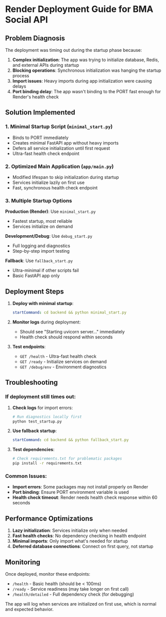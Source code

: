 # Render Deployment Guide for BMA Social API

## Problem Diagnosis

The deployment was timing out during the startup phase because:

1. **Complex initialization**: The app was trying to initialize database, Redis, and external APIs during startup
2. **Blocking operations**: Synchronous initialization was hanging the startup process
3. **Import issues**: Heavy imports during app initialization were causing delays
4. **Port binding delay**: The app wasn't binding to the PORT fast enough for Render's health check

## Solution Implemented

### 1. Minimal Startup Script (`minimal_start.py`)
- Binds to PORT immediately
- Creates minimal FastAPI app without heavy imports
- Defers all service initialization until first request
- Ultra-fast health check endpoint

### 2. Optimized Main Application (`app/main.py`)
- Modified lifespan to skip initialization during startup
- Services initialize lazily on first use
- Fast, synchronous health check endpoint

### 3. Multiple Startup Options

**Production (Render)**: Use `minimal_start.py`
- Fastest startup, most reliable
- Services initialize on demand

**Development/Debug**: Use `debug_start.py`  
- Full logging and diagnostics
- Step-by-step import testing

**Fallback**: Use `fallback_start.py`
- Ultra-minimal if other scripts fail
- Basic FastAPI app only

## Deployment Steps

1. **Deploy with minimal startup**:
   ```yaml
   startCommand: cd backend && python minimal_start.py
   ```

2. **Monitor logs** during deployment:
   - Should see "Starting uvicorn server..." immediately
   - Health check should respond within seconds

3. **Test endpoints**:
   - `GET /health` - Ultra-fast health check
   - `GET /ready` - Initialize services on demand
   - `GET /debug/env` - Environment diagnostics

## Troubleshooting

### If deployment still times out:

1. **Check logs** for import errors:
   ```bash
   # Run diagnostics locally first
   python test_startup.py
   ```

2. **Use fallback startup**:
   ```yaml
   startCommand: cd backend && python fallback_start.py
   ```

3. **Test dependencies**:
   ```bash
   # Check requirements.txt for problematic packages
   pip install -r requirements.txt
   ```

### Common Issues:

- **Import errors**: Some packages may not install properly on Render
- **Port binding**: Ensure PORT environment variable is used
- **Health check timeout**: Render needs health check response within 60 seconds

## Performance Optimizations

1. **Lazy initialization**: Services initialize only when needed
2. **Fast health checks**: No dependency checking in health endpoint
3. **Minimal imports**: Only import what's needed for startup
4. **Deferred database connections**: Connect on first query, not startup

## Monitoring

Once deployed, monitor these endpoints:
- `/health` - Basic health (should be < 100ms)
- `/ready` - Service readiness (may take longer on first call)
- `/health/detailed` - Full dependency check (for debugging)

The app will log when services are initialized on first use, which is normal and expected behavior.